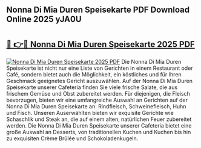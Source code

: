 ## Nonna Di Mia Duren Speisekarte PDF Download Online 2025 yJA0U

# <h2><a href="http://gca70n0.nevu.top/?p=Nonna+Di+Mia+Duren+Speisekarte">🔗 👉🔴 Nonna Di Mia Duren Speisekarte 2025 PDF</a></h2>

[![Nonna Di Mia Duren Speisekarte 2025 PDF](https://i.imgur.com/dBaPXMq.png)](http://gca70n0.nevu.top/?p=Nonna+Di+Mia+Duren+Speisekarte)
Die Nonna Di Mia Duren Speisekarte ist nicht nur eine Liste von Gerichten in einem Restaurant oder Café, sondern bietet auch die Möglichkeit, ein köstliches und für Ihren Geschmack geeignetes Gericht auszuwählen. Auf der Nonna Di Mia Duren Speisekarte unserer Cafeteria finden Sie viele frische Salate, die aus frischem Gemüse und Obst zubereitet werden. Für diejenigen, die Fleisch bevorzugen, bieten wir eine umfangreiche Auswahl an Gerichten auf der Nonna Di Mia Duren Speisekarte an: Rindfleisch, Schweinefleisch, Huhn und Fisch. Unseren Auserwählten bieten wir exquisite Gerichte wie Schaschlik und Steak an, die auf einem alten, natürlichen Feuer zubereitet werden. Die Nonna Di Mia Duren Speisekarte unserer Cafeteria bietet eine große Auswahl an Desserts, von traditionellen Kuchen und Kuchen bis hin zu exquisiten Crème Brûlée und Schokoladenkugeln.
